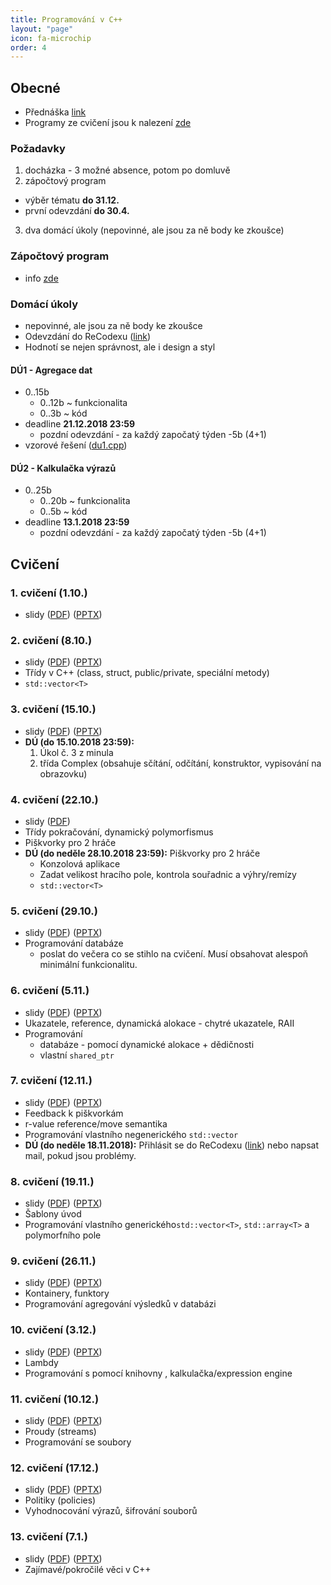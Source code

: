 ```yaml
---
title: Programování v C++
layout: "page"
icon: fa-microchip
order: 4
---
```


## Obecné
- Přednáška [link](http://www.ksi.mff.cuni.cz/en/lectures/NPRG041/html/nprg041.html)
- Programy ze cvičení jsou k nalezení [zde](https://github.com/fan1x/teaching-cpp-2018_19)

### Požadavky
1. docházka - 3 možné absence, potom po domluvě
2. zápočtový program
  - výběr tématu **do 31.12.**
  - první odevzdání **do 30.4.**
3. dva domácí úkoly (nepovinné, ale jsou za ně body ke zkoušce)

### Zápočtový program
- info [zde](projects)

### Domácí úkoly
- nepovinné, ale jsou za ně body ke zkoušce
- Odevzdání do ReCodexu ([link](https://recodex.mff.cuni.cz/))
- Hodnotí se nejen správnost, ale i design a styl

#### DÚ1 - Agregace dat
- 0..15b
  - 0..12b ~ funkcionalita
  - 0..3b ~ kód
- deadline **21.12.2018 23:59**
  - pozdní odevzdání - za každý započatý týden -5b (4+1)
- vzorové řešení ([du1.cpp](data/2018-19/cpp/du1.cpp))

#### DÚ2 - Kalkulačka výrazů
- 0..25b
  - 0..20b ~ funkcionalita
  - 0..5b ~ kód
- deadline **13.1.2018 23:59**
  - pozdní odevzdání - za každý započatý týden -5b (4+1)

## Cvičení
### 1. cvičení (1.10.)
- slidy ([PDF](data/2018-19/cpp/cv1/cpp_cv1.pdf)) ([PPTX](data/2018-19/cpp/cv1/cpp_cv1.pptx))

### 2. cvičení (8.10.)
- slidy ([PDF](data/2018-19/cpp/cv2/cpp_cv2.pdf)) ([PPTX](data/2018-19/cpp/cv2/cpp_cv2.pptx))
- Třídy v C++ (class, struct, public/private, speciální metody)
- `std::vector<T>`

### 3. cvičení (15.10.)
- slidy ([PDF](data/2018-19/cpp/cv3/cpp_cv3.pdf)) ([PPTX](data/2018-19/cpp/cv3/cpp_cv3.pptx))
- **DÚ (do 15.10.2018 23:59):** 
    1. Úkol č. 3 z minula
	2. třída Complex (obsahuje sčítání, odčítání, konstruktor, vypisování na obrazovku)

### 4. cvičení (22.10.)
- slidy ([PDF](data/2018-19/cpp/cv4/cpp_cv4.pdf))
- Třídy pokračování, dynamický polymorfismus
- Piškvorky pro 2 hráče
- **DÚ (do neděle 28.10.2018 23:59):** Piškvorky pro 2 hráče
  - Konzolová aplikace
  - Zadat velikost hracího pole, kontrola souřadnic a výhry/remízy
  - `std::vector<T>`

### 5. cvičení (29.10.)
- slidy ([PDF](data/2018-19/cpp/cv5/cpp_cv5.pdf)) ([PPTX](data/2018-19/cpp/cv5/cpp_cv5.pptx))
- Programování databáze
  - poslat do večera co se stihlo na cvičení. Musí obsahovat alespoň minimální funkcionalitu.

### 6. cvičení (5.11.)
- slidy ([PDF](data/2018-19/cpp/cv6/cpp_cv6.pdf)) ([PPTX](data/2018-19/cpp/cv6/cpp_cv6.pptx))
- Ukazatele, reference, dynamická alokace - chytré ukazatele, RAII
- Programování
  - databáze - pomocí dynamické alokace + dědičnosti
  - vlastní `shared_ptr`

### 7. cvičení (12.11.)
- slidy ([PDF](data/2018-19/cpp/cv7/cpp_cv7.pdf)) ([PPTX](data/2018-19/cpp/cv7/cpp_cv7.pptx))
- Feedback k piškvorkám
- r-value reference/move semantika
- Programování vlastního negenerického `std::vector`
- **DÚ (do neděle 18.11.2018):** Přihlásit se do ReCodexu ([link](https://recodex.mff.cuni.cz/)) nebo napsat mail, pokud jsou problémy.

### 8. cvičení (19.11.)
- slidy ([PDF](data/2018-19/cpp/cv8/cpp_cv8.pdf)) ([PPTX](data/2018-19/cpp/cv8/cpp_cv8.pptx))
- Šablony úvod
- Programování vlastního generického`std::vector<T>`, `std::array<T>` a polymorfního pole

### 9. cvičení (26.11.)
- slidy ([PDF](data/2018-19/cpp/cv9/cpp_cv9.pdf)) ([PPTX](data/2018-19/cpp/cv9/cpp_cv9.pptx))
- Kontainery, funktory
- Programování agregování výsledků v databázi

### 10. cvičení (3.12.)
- slidy ([PDF](data/2018-19/cpp/cv10/cpp_cv10.pdf)) ([PPTX](data/2018-19/cpp/cv10/cpp_cv10.pptx))
- Lambdy
- Programování s pomocí knihovny <algorithm>, kalkulačka/expression engine

### 11. cvičení (10.12.)
- slidy ([PDF](data/2018-19/cpp/cv11/cpp_cv11.pdf)) ([PPTX](data/2018-19/cpp/cv11/cpp_cv11.pptx))
- Proudy (streams)
- Programování  se soubory

### 12. cvičení (17.12.)
- slidy ([PDF](data/2018-19/cpp/cv12/cpp_cv12.pdf)) ([PPTX](data/2018-19/cpp/cv12/cpp_cv12.pptx))
- Politiky (policies)
- Vyhodnocování výrazů, šifrování souborů

### 13. cvičení (7.1.)
- slidy ([PDF](data/2018-19/cpp/cv13/cpp_cv13.pdf)) ([PPTX](data/2018-19/cpp/cv13/cpp_cv13.pptx))
- Zajímavé/pokročilé věci v C++